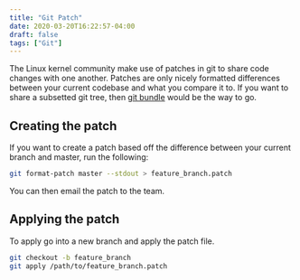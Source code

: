 ```yaml
---
title: "Git Patch"
date: 2020-03-20T16:22:57-04:00
draft: false
tags: ["Git"]
---
```


The Linux kernel community make use of patches in git to share code changes with one another. Patches are only nicely formatted differences between your current codebase and what you compare it to. If you want to share a subsetted git tree, then [git bundle](/blog/gitbundle) would be the way to go. 

## Creating the patch

If you want to create a patch based off the difference between your current branch and master, run the following:

```bash
git format-patch master --stdout > feature_branch.patch
```

You can then email the patch to the team.

## Applying the patch

To apply go into a new branch and apply the patch file.

```bash
git checkout -b feature_branch
git apply /path/to/feature_branch.patch
```